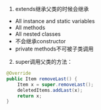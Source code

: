 1. extends继承父类的时候会继承
-   All instance and static variables
-   All methods
-   All nested classes
- 不会继承constructor
- private methods不可被子类调用

2. super调用父类的方法：
```java
@Override  
public Item removeLast() {  
    Item x = super.removeLast();  
    deletedItems.addLast(x);  
    return x;  
}
```
<!--stackedit_data:
eyJoaXN0b3J5IjpbLTk1MTY0NzQ2MSwtNzI4NTM4NzVdfQ==
-->